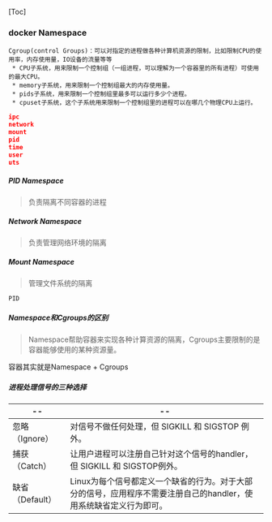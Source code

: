 [Toc]



### docker Namespace

```
Cgroup(control Groups)：可以对指定的进程做各种计算机资源的限制，比如限制CPU的使用率，内存使用量，IO设备的流量等等
 * CPU子系统，用来限制一个控制组（一组进程，可以理解为一个容器里的所有进程）可使用的最大CPU。
 * memory子系统，用来限制一个控制组最大的内存使用量。
 * pids子系统，用来限制一个控制组里最多可以运行多少个进程。
 * cpuset子系统，这个子系统用来限制一个控制组里的进程可以在哪几个物理CPU上运行。
```

```json
ipc
network
mount
pid
time
user
uts
```

##### PID Namespace

> 负责隔离不同容器的进程

##### Network Namespace

> 负责管理网络环境的隔离

##### Mount Namespace

> 管理文件系统的隔离 

```
PID
```

##### Namespace和Cgroups的区别

>   Namespace帮助容器来实现各种计算资源的隔离，Cgroups主要限制的是容器能够使用的某种资源量。

容器其实就是Namespace + Cgroups







##### 进程处理信号的三种选择

| --             | --                                               |
| -------------- | ------------------------------------------------ |
| 忽略（Ignore） | 对信号不做任何处理，但 SIGKILL 和 SIGSTOP 例外。 |
|捕获（Catch） | 让用户进程可以注册自己针对这个信号的handler，但 SIGKILL 和 SIGSTOP例外。|
| 缺省（Default） | Linux为每个信号都定义一个缺省的行为。对于大部分的信号，应用程序不需要注册自己的handler，使用系统缺省定义行为即可。 |







